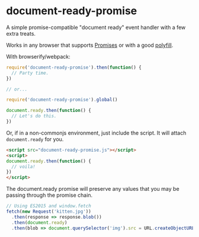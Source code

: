 # document-ready-promise
A simple promise-compatible "document ready" event handler with a few extra treats.

Works in any browser that supports [Promises](http://caniuse.com/#feat=promises) or with a good [polyfill](https://www.npmjs.com/package/es6-promise).


With browserify/webpack:

```javascript
require('document-ready-promise').then(function() {
  // Party time.
})

// or...

require('document-ready-promise').global()

document.ready.then(function() {
  // Let's do this.
})

```


Or, if in a non-commonjs environment, just include the script. It will attach ```document.ready``` for you.

```html
<script src="document-ready-promise.js"></script>
<script>
document.ready.then(function() {
  // voila!
})
</script>
```


The document.ready promise will preserve any values that you may be passing through the promise chain.

```javascript
// Using ES2015 and window.fetch
fetch(new Request('kitten.jpg'))
  .then(response => response.blob())
  .then(document.ready)
  .then(blob => document.querySelector('img').src = URL.createObjectURL(blob))
```